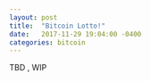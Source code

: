 ```yaml
---
layout: post
title:  "Bitcoin Lotto!"
date:   2017-11-29 19:04:00 -0400
categories: bitcoin
---
```

TBD , WIP
